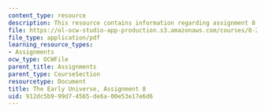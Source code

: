 ```yaml
---
content_type: resource
description: This resource contains information regarding assignment 8.
file: https://ol-ocw-studio-app-production.s3.amazonaws.com/courses/8-286-the-early-universe-fall-2013/912dc5b999d74565de6a00e53e17e6d6_MIT8_286F13_ps8.pdf
file_type: application/pdf
learning_resource_types:
- Assignments
ocw_type: OCWFile
parent_title: Assignments
parent_type: CourseSection
resourcetype: Document
title: The Early Universe, Assignment 8
uid: 912dc5b9-99d7-4565-de6a-00e53e17e6d6
---
```

